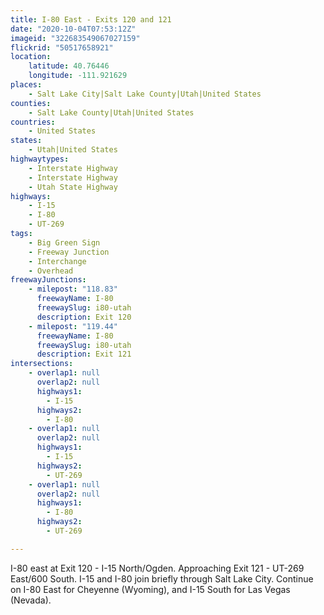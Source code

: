 ```yaml
---
title: I-80 East - Exits 120 and 121
date: "2020-10-04T07:53:12Z"
imageid: "322683549067027159"
flickrid: "50517658921"
location:
    latitude: 40.76446
    longitude: -111.921629
places:
    - Salt Lake City|Salt Lake County|Utah|United States
counties:
    - Salt Lake County|Utah|United States
countries:
    - United States
states:
    - Utah|United States
highwaytypes:
    - Interstate Highway
    - Interstate Highway
    - Utah State Highway
highways:
    - I-15
    - I-80
    - UT-269
tags:
    - Big Green Sign
    - Freeway Junction
    - Interchange
    - Overhead
freewayJunctions:
    - milepost: "118.83"
      freewayName: I-80
      freewaySlug: i80-utah
      description: Exit 120
    - milepost: "119.44"
      freewayName: I-80
      freewaySlug: i80-utah
      description: Exit 121
intersections:
    - overlap1: null
      overlap2: null
      highways1:
        - I-15
      highways2:
        - I-80
    - overlap1: null
      overlap2: null
      highways1:
        - I-15
      highways2:
        - UT-269
    - overlap1: null
      overlap2: null
      highways1:
        - I-80
      highways2:
        - UT-269

---
```

I-80 east at Exit 120 - I-15 North/Ogden.  Approaching Exit 121 - UT-269 East/600 South.  I-15 and I-80 join briefly through Salt Lake City.  Continue on I-80 East for Cheyenne (Wyoming), and I-15 South for Las Vegas (Nevada).